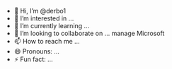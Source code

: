 - 👋 Hi, I’m @derbo1
- 👀 I’m interested in ...
- 🌱 I’m currently learning ...
- 💞️ I’m looking to collaborate on ... manage Microsoft 
- 📫 How to reach me ...
- 😄 Pronouns: ...
- ⚡ Fun fact: ...

<!---
derbo1/derbo1 is a ✨ special ✨ repository because its `README.md` (this file) appears on your GitHub profile.
You can click the Preview link to take a look at your changes.
--->
